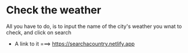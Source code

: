 # Check the weather 
All you have to do, is to input the name of the city's weather you wnat to check, and click on search
* A link to it ===> https://searchacountry.netlify.app
